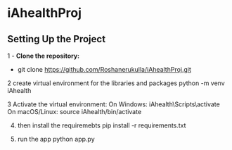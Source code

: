 # iAhealthProj

## Setting Up the Project

1 - **Clone the repository:**
-   git clone https://github.com/Roshanerukulla/iAhealthProj.git

2 create virtual environment for the libraries and packages 
python -m venv iAhealth

3 Activate the virtual environment:
On Windows:
iAhealth\Scripts\activate
On macOS/Linux:
source iAhealth/bin/activate

4. then install the requiremebts 
pip install -r requirements.txt

5. run the app
 python app.py
